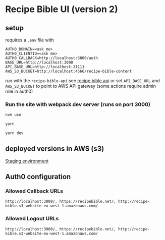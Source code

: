 # Recipe Bible UI (version 2)

## setup

requires a `.env` file with

```
AUTH0_DOMAIN=<ask me>
AUTH0_CLIENTID=<ask me>
AUTH0_CALLBACK=http://localhost:3000/auth
BASE_URL=http://localhost:3000
API_BASE_URL=http://localhost:21111
AWS_S3_BUCKET=http://localhost:4566/recipe-bible-content
```

run with the `recipe-bible-api` see [recipe bible api](https://github.com/alwaystudios/recipe-bible-api) or set `API_BASE_URL` and `AWS_S3_BUCKET` to point to AWS API gateway (some actions require admin role in auth0)

### Run the site with webpack dev server (runs on port 3000)

```bash
nvm use

yarn

yarn dev
```

## deployed versions in AWS (s3)

[Staging environment](http://recipe-bible.s3-website-eu-west-1.amazonaws.com/)

## Auth0 configuration

### Allowed Callback URLs

```
http://localhost:3000/, https://recipebible.net/, http://recipe-bible.s3-website-eu-west-1.amazonaws.com/
```

### Allowed Logout URLs

```
http://localhost:3000/, https://recipebible.net/, http://recipe-bible.s3-website-eu-west-1.amazonaws.com/
```
